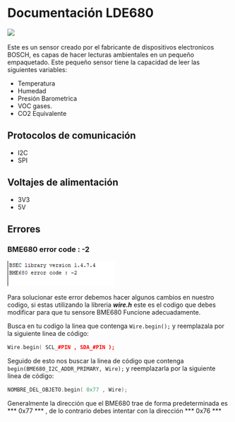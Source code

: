 # Documentación LDE680

![](/Img/back.jpeg)

Este es un sensor creado por el fabricante de dispositivos electronicos BOSCH, es capas de hacer lecturas ambientales en un pequeño empaquetado. Este pequeño sensor tiene la capacidad de leer las siguientes variables:
- Temperatura
- Humedad 
- Presión Barometrica
- VOC gases.
- CO2 Equivalente

## Protocolos de comunicación

- I2C
- SPI 

## Voltajes de alimentación

- 3V3
- 5V

## Errores 

### BME680 error code : -2
![](/Img/error1.PNG)

Para solucionar este error debemos hacer algunos cambios en nuestro codigo, si estas utilizando la libreria ***wire.h*** este es el codigo que debes modificar para que tu sensore BME680 Funcione adecuadamente.

Busca en tu codigo la linea que contenga ```Wire.begin();``` y reemplazala por la siguiente linea de código:
```cpp
Wire.begin( SCL_#PIN , SDA_#PIN );
```

Seguido de esto nos buscar la linea de código que contenga ```begin(BME680_I2C_ADDR_PRIMARY, Wire);``` y reemplazarla por la siguiente linea de código:
```cpp
NOMBRE_DEL_OBJETO.begin( 0x77 , Wire);
```
Generalmente la dirección que el BME680 trae de forma predeterminada es *** 0x77 *** , de lo contrario debes intentar con la dirección *** 0x76 ***
